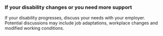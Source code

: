 ###  **If your disability changes or you need more support**

If your disability progresses, discuss your needs with your employer.
Potential discussions may include job adaptations, workplace changes and
modified working conditions.
